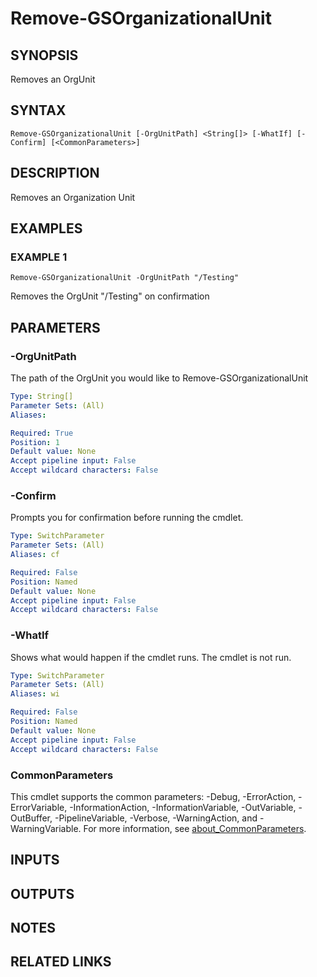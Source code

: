 # Remove-GSOrganizationalUnit

## SYNOPSIS
Removes an OrgUnit

## SYNTAX

```
Remove-GSOrganizationalUnit [-OrgUnitPath] <String[]> [-WhatIf] [-Confirm] [<CommonParameters>]
```

## DESCRIPTION
Removes an Organization Unit

## EXAMPLES

### EXAMPLE 1
```
Remove-GSOrganizationalUnit -OrgUnitPath "/Testing"
```

Removes the OrgUnit "/Testing" on confirmation

## PARAMETERS

### -OrgUnitPath
The path of the OrgUnit you would like to Remove-GSOrganizationalUnit

```yaml
Type: String[]
Parameter Sets: (All)
Aliases:

Required: True
Position: 1
Default value: None
Accept pipeline input: False
Accept wildcard characters: False
```

### -Confirm
Prompts you for confirmation before running the cmdlet.

```yaml
Type: SwitchParameter
Parameter Sets: (All)
Aliases: cf

Required: False
Position: Named
Default value: None
Accept pipeline input: False
Accept wildcard characters: False
```

### -WhatIf
Shows what would happen if the cmdlet runs.
The cmdlet is not run.

```yaml
Type: SwitchParameter
Parameter Sets: (All)
Aliases: wi

Required: False
Position: Named
Default value: None
Accept pipeline input: False
Accept wildcard characters: False
```

### CommonParameters
This cmdlet supports the common parameters: -Debug, -ErrorAction, -ErrorVariable, -InformationAction, -InformationVariable, -OutVariable, -OutBuffer, -PipelineVariable, -Verbose, -WarningAction, and -WarningVariable. For more information, see [about_CommonParameters](http://go.microsoft.com/fwlink/?LinkID=113216).

## INPUTS

## OUTPUTS

## NOTES

## RELATED LINKS
